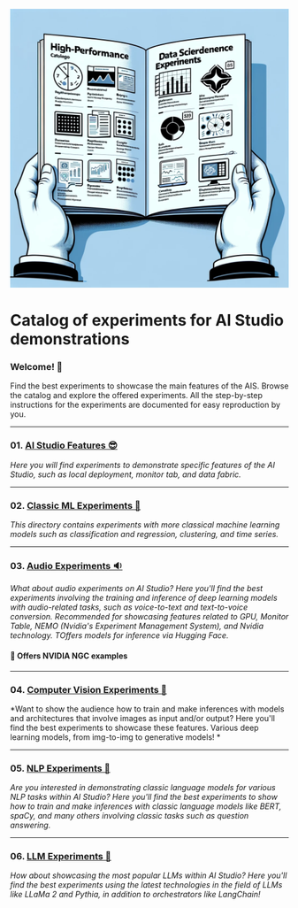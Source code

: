 ![alt](images/catalog-img.png)
# Catalog of experiments for AI Studio demonstrations

### Welcome! 🙂

Find the best experiments to showcase the main features of the AIS. Browse the catalog and explore the offered experiments. All the step-by-step instructions for the experiments are documented for easy reproduction by you.

---

### 01. [AI Studio Features 😎](AI_Studio_Features/)
*Here you will find experiments to demonstrate specific features of the AI Studio, such as local deployment, monitor tab, and data fabric.*

---

### 02. [Classic ML Experiments 🤖](Classic_ML/)
*This directory contains experiments with more classical machine learning models such as classification and regression, clustering, and time series.*

---

### 03. [Audio Experiments 🔉](Audio_Experiments/)
*What about audio experiments on AI Studio? Here you'll find the best experiments involving the training and inference of deep learning models with audio-related tasks, such as voice-to-text and text-to-voice conversion. Recommended for showcasing features related to GPU, Monitor Table, NEMO (Nvidia's Experiment Management System), and Nvidia technology. TOffers models for inference via Hugging Face.*

#### **💚 Offers NVIDIA NGC examples**
---

### 04. [Computer Vision Experiments 📸](Computer_Vision/)
*Want to show the audience how to train and make inferences with models and architectures that involve images as input and/or output? Here you'll find the best experiments to showcase these features. Various deep learning models, from img-to-img to generative models! *

---

### 05. [NLP Experiments 📄](Natural_Language/)
*Are you interested in demonstrating classic language models for various NLP tasks within AI Studio? Here you'll find the best experiments to show how to train and make inferences with classic language models like BERT, spaCy, and many others involving classic tasks such as question answering.*

---

### 06. [LLM Experiments 🦙](LLM_experiments/)
*How about showcasing the most popular LLMs within AI Studio? Here you'll find the best experiments using the latest technologies in the field of LLMs like LLaMa 2 and Pythia, in addition to orchestrators like LangChain!*